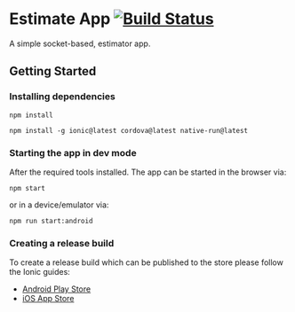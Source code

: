 # Estimate App [![Build Status](https://travis-ci.com/spreadmonitor-playground/estimate-app.svg?branch=develop)](https://travis-ci.com/spreadmonitor-playground/estimate-app)

A simple socket-based, estimator app.

## Getting Started

### Installing dependencies

```
npm install
```

```
npm install -g ionic@latest cordova@latest native-run@latest
```

### Starting the app in dev mode

After the required tools installed. The app can be started in the browser via:

```
npm start
```

or in a device/emulator via:

```
npm run start:android
```

### Creating a release build

To create a release build which can be published to the store please follow the Ionic guides:

- [Android Play Store](https://ionicframework.com/docs/publishing/play-store)
- [iOS App Store](https://ionicframework.com/docs/publishing/app-store)
